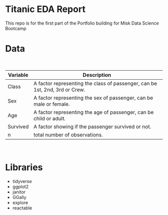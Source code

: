 # Titanic EDA Report
This repo is for the first part of the Portfolio building for Misk Data Science Bootcamp


# Data 
<br>

| Variable      | Description |
| ----------- | ----------- |
| Class      | A factor representing the class of passenger, can be 1st, 2nd, 3rd or Crew.       |
| Sex   | A factor representing the sex of passenger, can be male or female.       |
| Age   | A factor representing the age of passenger, can be child or adult.        |
| Survived   | A factor showing if the passenger survived or not.        |
| n   | total number of observations.        |

 <br>
 
 # Libraries
 
- tidyverse
- ggplot2
- janitor
- GGally
- explore
- reactable
